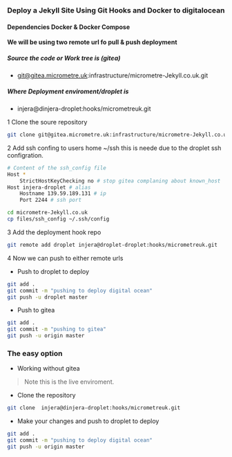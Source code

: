 ### Deploy a Jekyll Site Using Git Hooks and Docker to digitalocean

#### Dependencies Docker & Docker Compose

**We will be using two remote url fo pull & push deployment**

##### Source the code or Work tree is (gitea) 
- git@gitea.micrometre.uk:infrastructure/micrometre-Jekyll.co.uk.git 

##### Where Deployment enviroment/droplet is
- injera@dinjera-droplet:hooks/micrometreuk.git 

1 Clone the soure repository
```bash
git clone git@gitea.micrometre.uk:infrastructure/micrometre-Jekyll.co.uk.git 
```
2  Add ssh confing to users home ~/ssh this is neede due to the droplet ssh configration.

```bash
# Content of the ssh_config file
Host *
    StrictHostKeyChecking no # stop gitea complaning about known_host 
Host injera-droplet # alias
    Hostname 139.59.189.131 # ip
    Port 2244 # ssh port
```

```bash
cd micrometre-Jekyll.co.uk
cp files/ssh_config ~/.ssh/config 
```

3 Add the deployment hook repo

```bash
git remote add droplet injera@droplet-droplet:hooks/micrometreuk.git
```
4 Now we can push to either remote urls 

- Push to droplet to deploy
```bash
git add .
git commit -m "pushing to deploy digital ocean"
git push -u droplet master	
```
- Push to gitea
```bash
git add .
git commit -m "pushing to gitea"
git push -u origin master	
```

### The easy option 

-  Working without gitea 

>  Note this is the live enviroment.

-  Clone the repository

```bash
git clone  injera@dinjera-droplet:hooks/micrometreuk.git 

```
- Make your changes and push to droplet to deploy
```bash
git add .
git commit -m "pushing to deploy digital ocean"
git push -u origin master	
```
